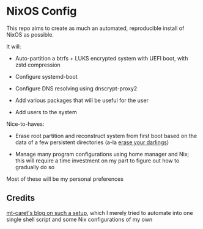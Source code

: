 # NixOS Config

This repo aims to create as much an automated, reproducible install of NixOS as possible.

It will:

- Auto-partition a btrfs + LUKS encrypted system with UEFI boot, with zstd compression

- Configure systemd-boot

- Configure DNS resolving using dnscrypt-proxy2

- Add various packages that will be useful for the user

- Add users to the system

Nice-to-haves:

- Erase root partition and reconstruct system from first boot based on the data of a few persistent directories (a-la [erase your darlings](https://grahamc.com/blog/erase-your-darlings))

- Manage many program configurations using home manager and Nix; this will require a time investment on my part to figure out how to gradually do so

Most of these will be my personal preferences

## Credits

[mt-caret's blog on such a setup](https://mt-caret.github.io/blog/posts/2020-06-29-optin-state.html), which I merely tried to automate into one single shell script and some Nix configurations of my own
